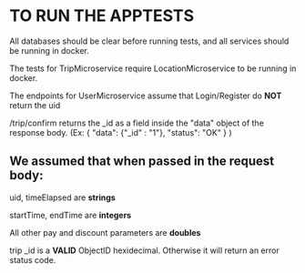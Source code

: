 # TO RUN THE APPTESTS

All databases should be clear before running tests, and all services should be running in docker. 

The tests for TripMicroservice require LocationMicroservice to be running in docker.

The endpoints for UserMicroservice assume that Login/Register do **NOT** return the uid

/trip/confirm returns the _id as a field inside the "data" object of the response body. (Ex: { "data": {"_id" : "1"}, "status": "OK" } )

## We assumed that when passed in the request body:

uid, timeElapsed are **strings**

startTime, endTime are **integers**

All other pay and discount parameters are **doubles**

trip \_id is a **VALID** ObjectID hexidecimal. Otherwise it will return an error status code.


